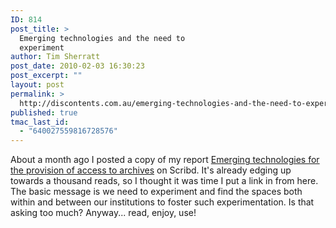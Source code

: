 ```yaml
---
ID: 814
post_title: >
  Emerging technologies and the need to
  experiment
author: Tim Sherratt
post_date: 2010-02-03 16:30:23
post_excerpt: ""
layout: post
permalink: >
  http://discontents.com.au/emerging-technologies-and-the-need-to-experiment/
published: true
tmac_last_id:
  - "640027559816728576"
---
```

About a month ago I posted a copy of my report [Emerging technologies for the provision of access to archives][1] on Scribd. It's already edging up towards a thousand reads, so I thought it was time I put a link in from here. The basic message is we need to experiment and find the spaces both within and between our institutions to foster such experimentation. Is that asking too much? Anyway... read, enjoy, use!

 [1]: http://www.scribd.com/doc/24402148/Emerging-technologies-for-the-provision-of-access-to-archives-issues-challenges-and-ideas
